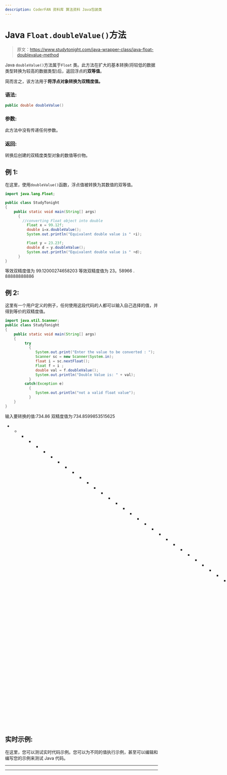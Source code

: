 ```yaml
---
description: CoderFAN 资料库 算法资料 Java包装类
---
```


# Java `Float.doubleValue()`方法

> 原文：<https://www.studytonight.com/java-wrapper-class/java-float-doublevalue-method>

Java `doubleValue()`方法属于`Float` 类。此方法在扩大的基本转换(将较低的数据类型转换为较高的数据类型)后，返回浮点的**双等值**。

简而言之，该方法用于**将浮点对象转换为双精度值。**

### 语法:

```java
public double doubleValue() 
```

### 参数:

此方法中没有传递任何参数。

### 返回:

转换后创建的双精度类型对象的数值等价物。

## 例 1:

在这里，使用`doubleValue()`函数，浮点值被转换为其数值的双等值。

```java
import java.lang.Float;

public class StudyTonight
{  
    public static void main(String[] args) 
      {  
        //converting Float object into double
          Float x = 99.12f;
          double i=x.doubleValue();
          System.out.println("Equivalent double value is " +i);

          Float y = 23.23f;  
          double d = y.doubleValue();  
          System.out.println("Equivalent double value is " +d);
      }  
} 
```

等效双精度值为 99.12000274658203
等效双精度值为 23。58966 . 88888888886

## 例 2:

这里有一个用户定义的例子，任何使用这段代码的人都可以输入自己选择的值，并得到等价的双精度值。

```java
import java.util.Scanner;  
public class StudyTonight
{  
    public static void main(String[] args) 
    {  
         try
           {
              System.out.print("Enter the value to be converted : ");  
              Scanner sc = new Scanner(System.in);  
              float i = sc.nextFloat();  
              Float f = i ;  
              double val = f.doubleValue();  
              System.out.println("Double Value is: " + val);  
           }
         catch(Exception e)
           {
              System.out.println("not a valid float value"); 
           }
    }
}
```

输入要转换的值:734.86
双精度值为:734.8599853515625
* * * * * * * * * * * * * * * * * * * * * * * * * * * * * * * * * * *输入要转换的值:0x00.5
不是有效的浮点数

## 实时示例:

在这里，您可以测试实时代码示例。您可以为不同的值执行示例，甚至可以编辑和编写您的示例来测试 Java 代码。

* * *

* * *